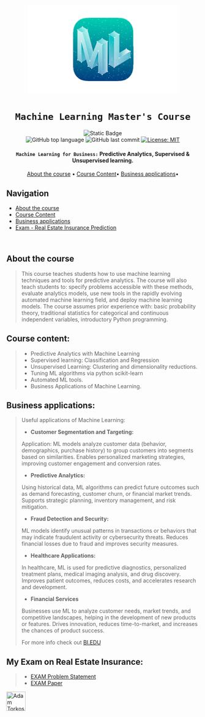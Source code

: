<div align="center">

<a href="https://en.wikipedia.org/wiki/Machine_learning" target="_blank">
    <img src="./ML_logo.png" alt="ML_logo" width="395" height="230"/>
</a>


# `Machine Learning Master's Course`

![Static Badge](https://img.shields.io/badge/mission-Optimize_Predict_Innovate-purple)
<br />
![GitHub top language](https://img.shields.io/github/languages/top/adamsky777/Machine_Learning_2023)
![GitHub last commit](https://img.shields.io/github/last-commit/adamsky777/Machine_Learning_2023)
[![License: MIT](https://img.shields.io/badge/License-MIT-green.svg)](https://opensource.org/licenses/MIT)

<p class="align center">
<h4><code>Machine Learning for Business:</code> Predictive Analytics, Supervised & Unsupervised learning.</h4>
</p>

[About the course](#about-the-course) •
[Course Content](#course-content)•
[Business applications](#business-applications)•

</div>

## Navigation

- [About the course](#about-the-course)
- [Course Content](#course-content)
- [Business applications](#business-applications)
- [Exam - Real Estate Insurance Prediction](#my-exam-on-real-estate-insurance)


<br />

## About the course

> This course teaches students how to use machine learning techniques and tools for predictive analytics. 
> The course will also teach students to: specify problems accessible with these methods, evaluate analytics models, use new tools in the rapidly evolving automated machine learning field, and deploy machine learning models. 
> The course assumes prior experience with: basic probability theory, traditional statistics for categorical and continuous independent variables, introductory Python programming.

## Course content:


> * Predictive Analytics with Machine Learning
> * Supervised learning: Classification and Regression
> * Unsupervised Learning: Clustering and dimensionality reductions.
> * Tuning ML algorithms via python scikit-learn
> * Automated ML tools.
> * Business Applications of Machine Learning.



## Business applications:
>
> Useful applications of Machine Learning:
> * **Customer Segmentation and Targeting:**
>
> Application: ML models analyze customer data (behavior, demographics, purchase history) to group customers into segments based on similarities. 
> Enables personalized marketing strategies, improving customer engagement and conversion rates.
> * **Predictive Analytics:** 
>
> Using historical data, ML algorithms can predict future outcomes such as demand forecasting, customer churn, or financial market trends.
> Supports strategic planning, inventory management, and risk mitigation.
> 
> * **Fraud Detection and Security:**
> 
> ML models identify unusual patterns in transactions or behaviors that may indicate fraudulent activity or cybersecurity threats.
>  Reduces financial losses due to fraud and improves security measures.
>
> * **Healthcare Applications:**
> 
> In healthcare, ML is used for predictive diagnostics, personalized treatment plans, medical imaging analysis, and drug discovery.
> Improves patient outcomes, reduces costs, and accelerates research and development.
> 
> * **Financial Services**
> 
> Businesses use ML to analyze customer needs, market trends, and competitive landscapes, helping in the development of new products or features.
> Drives innovation, reduces time-to-market, and increases the chances of product success.
> 
> For more info check out [BI.EDU](https://www.bi.edu/programmes-and-individual-courses/course-descriptions/machine-learning-for-business/)


## My Exam on Real Estate Insurance:
> * [EXAM Problem Statement](https://github.com/adamsky777/Machine_Learning_2023/blob/main/FINAL_EXAM/EXAM%20description.pdf)
> * [EXAM Paper](https://github.com/adamsky777/Machine_Learning_2023/blob/main/FINAL_EXAM/ML_EXAM.pdf)
> 


<a href="https://github.com/adamsky777"><img height="50" src="https://avatars.githubusercontent.com/u/73426467?s=400&u=9c2283f010f179f17aaa58a0b9fbc68efd8014fd&v=4" title="Adam Torkos" width="50"/></a>

